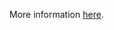More information [here](https://docs.prismacloud.io/en/enterprise-edition/policy-reference/kubernetes-policies/kubernetes-policy-index/bc-k8s-4).
